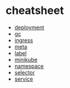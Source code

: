 cheatsheet
==============================

* [deployment](k8s/cheatsheet/deployment.md)
* [gc](k8s/cheatsheet/gc.md)
* [ingress](k8s/cheatsheet/ingress.md)
* [meta](k8s/cheatsheet/kubectl-meta.md)
* [label](k8s/cheatsheet/label.md)
* [minikube](k8s/cheatsheet/minikube.md)
* [namespace](k8s/cheatsheet/namespace.md)
* [selector](k8s/cheatsheet/selector.md)
* [service](k8s/cheatsheet/service.md)
